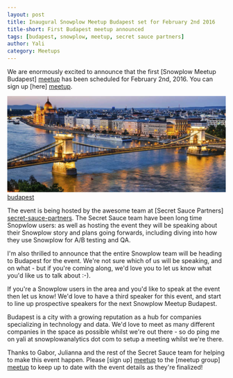 ```yaml
---
layout: post
title: Inaugural Snowplow Meetup Budapest set for February 2nd 2016
title-short: First Budapest meetup announced
tags: [budapest, snowplow, meetup, secret sauce partners]
author: Yali
category: Meetups
---
```


We are enormously excited to announce that the first [Snowplow Meetup Budapest] [meetup] has been scheduled for February 2nd, 2016. You can sign up [here] [meetup].

![budapest] [budapest]

The event is being hosted by the awesome team at [Secret Sauce Partners] [secret-sauce-partners]. The Secret Sauce team have been long time Snopwlow users: as well as hosting the event they will be speaking about their Snowplow story and plans going forwards, including diving into how they use Snowplow for A/B testing and QA.

I'm also thrilled to announce that the entire Snowplow team will be heading to Budapest for the event. We're not sure which of us will be speaking, and on what - but if you're coming along, we'd love you to let us know what you'd like us to talk about :-).

If you're a Snowplow users in the area and you'd like to speak at the event then let us know! We'd love to have a third speaker for this event, and start to line up prospective speakers for the next Snowplow Meetup Budapest.

<!--more-->

Budapest is a city with a growing reputation as a hub for companies specializing in technology and data. We'd love to meet as many different companies in the space as possible whilst we're out there - so do ping me on yali at snowplowanalytics dot com to setup a meeting whilst we're there.

Thanks to Gabor, Julianna and the rest of the Secret Sauce team for helping to make this event happen. Please [sign up] [meetup] to the [meetup group] [meetup] to keep up to date with the event details as they're finalized!


[meetup]: http://www.meetup.com/Snowplow-Analytics-Budapest/events/226861638/
[budapest]: /assets/img/blog/2015/11/budapest.jpg
[secret-sauce-partners]: http://www.secretsaucepartners.com/
